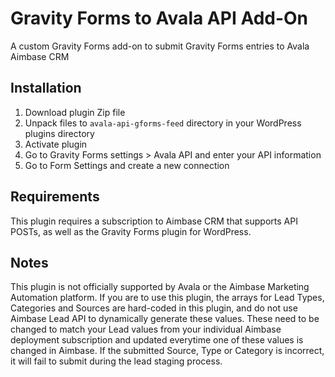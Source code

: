 # Gravity Forms to Avala API Add-On

A custom Gravity Forms add-on to submit Gravity Forms entries to Avala Aimbase CRM

## Installation ##

1. Download plugin Zip file
2. Unpack files to `avala-api-gforms-feed` directory in your WordPress plugins directory
3. Activate plugin
4. Go to Gravity Forms settings > Avala API and enter your API information
5. Go to Form Settings and create a new connection

## Requirements ##

This plugin requires a subscription to Aimbase CRM that supports API POSTs, as well as the Gravity Forms plugin for WordPress.

## Notes ##

This plugin is not officially supported by Avala or the Aimbase Marketing Automation platform. If you are to use this plugin, the arrays for Lead Types, Categories and Sources are hard-coded in this plugin, and do not use Aimbase Lead API to dynamically generate these values. These need to be changed to match your Lead values from your individual Aimbase deployment subscription and updated everytime one of these values is changed in Aimbase. If the submitted Source, Type or Category is incorrect, it will fail to submit during the lead staging process.
